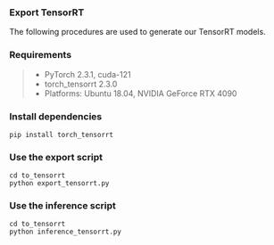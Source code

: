 ### Export TensorRT
The following procedures are used to generate our TensorRT models.

### Requirements
> - PyTorch 2.3.1, cuda-121
> - torch_tensorrt 2.3.0
> - Platforms: Ubuntu 18.04, NVIDIA GeForce RTX 4090

### Install dependencies
```
pip install torch_tensorrt
```
### Use the export script
```
cd to_tensorrt
python export_tensorrt.py
```
### Use the inference script
```
cd to_tensorrt
python inference_tensorrt.py
```
